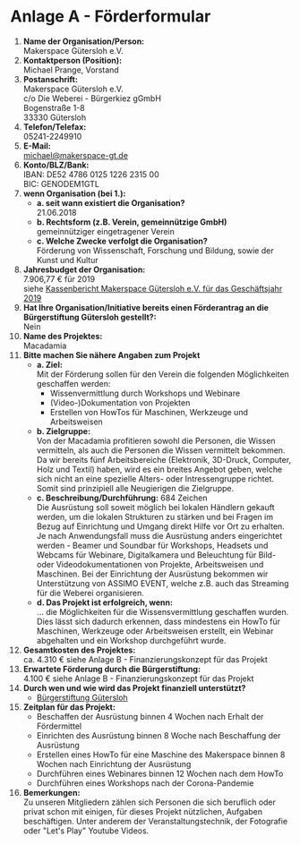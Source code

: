 # Anlage A - Förderformular

1. **Name der Organisation/Person:**  
   Makerspace Gütersloh e.V.
2. **Kontaktperson (Position):**  
   Michael Prange, Vorstand
3. **Postanschrift:**  
   Makerspace Gütersloh e.V.  
   c/o Die Weberei - Bürgerkiez gGmbH  
   Bogenstraße 1-8  
   33330 Gütersloh
4. **Telefon/Telefax:**  
   05241-2249910
5. **E-Mail:**  
   michael@makerspace-gt.de
6. **Konto/BLZ/Bank:**  
   IBAN: DE52 4786 0125 1226 2315 00  
   BIC: GENODEM1GTL
7. **wenn Organisation (bei 1.):**
   * **a. seit wann existiert die Organisation?**  
     21.06.2018
   * **b. Rechtsform (z.B. Verein, gemeinnützige GmbH)**  
     gemeinnütziger eingetragener Verein
   * **c. Welche Zwecke verfolgt die Organisation?**  
     Förderung von Wissenschaft, Forschung und Bildung, sowie der Kunst und Kultur
8. **Jahresbudget der Organisation:**  
   7.906,77 € für 2019  
   siehe [Kassenbericht Makerspace Gütersloh e.V. für das Geschäftsjahr 2019](https://git.makerspace-gt.de/makerspace-gt/todo/-/raw/master/2020/2020-02-28_Kassenbericht_Gesch%C3%A4ftsjahr_2019.pdf)
9.  **Hat Ihre Organisation/Initiative bereits einen Förderantrag an die Bürgerstiftung Gütersloh gestellt?:**  
   Nein
11. **Name des Projektes:**  
    Macadamia
12. **Bitte machen Sie nähere Angaben zum Projekt**
    * **a. Ziel:**  
      Mit der Förderung sollen für den Verein die folgenden Möglichkeiten geschaffen werden:
      * Wissenvermittlung durch Workshops und Webinare
      * (Video-)Dokumentation von Projekten
      * Erstellen von HowTos für Maschinen, Werkzeuge und Arbeitsweisen
    * **b. Zielgruppe:**  
      Von der Macadamia profitieren sowohl die Personen, die Wissen vermitteln, als auch die Personen die Wissen vermittelt bekommen. Da wir bereits fünf Arbeitsbereiche (Elektronik, 3D-Druck, Computer, Holz und Textil) haben, wird es ein breites Angebot geben, welche sich nicht an eine spezielle Alters- oder Intressengruppe richtet. Somit sind prinzipiell alle Neugierigen die Zielgruppe.
    * **c. Beschreibung/Durchführung:** 684 Zeichen  
      Die Ausrüstung soll soweit möglich bei lokalen Händlern gekauft werden, um die lokalen Strukturen zu stärken und bei Fragen im Bezug auf Einrichtung und Umgang direkt Hilfe vor Ort zu erhalten. Je nach Anwendungsfall muss die Ausrüstung anders eingerichtet werden - Beamer und Soundbar für Workshops, Headsets und Webcams für Webinare, Digitalkamera und Beleuchtung für Bild- oder Videodokumentationen von Projekte, Arbeitsweisen und Maschinen.
      Bei der Einrichtung der Ausrüstung bekommen wir Unterstützung von ASSIMO EVENT, welche z.B. auch das Streaming für die Weberei organisieren.
    * **d. Das Projekt ist erfolgreich, wenn:**  
      ... die Möglichkeiten für die Wissensvermittlung geschaffen wurden. Dies lässt sich dadurch erkennen, dass mindestens ein HowTo für Maschinen, Werkzeuge oder Arbeitsweisen erstellt, ein Webinar abgehalten und ein Workshop durchgeführt wurde. 
13. **Gesamtkosten des Projektes:**  
    ca. 4.310 € siehe Anlage B - Finanzierungskonzept für das Projekt
14. **Erwartete Förderung durch die Bürgerstiftung:**  
    4.100 € siehe Anlage B - Finanzierungskonzept für das Projekt
15. **Durch wen und wie wird das Projekt finanziell unterstützt?**  
    * [Bürgerstiftung Gütersloh](https://www.buergerstiftung-guetersloh.de/)
16. **Zeitplan für das Projekt:**
    * Beschaffen der Ausrüstung binnen 4 Wochen nach Erhalt der Fördermittel
    * Einrichten des Ausrüstung binnen 8 Woche nach Beschaffung der Ausrüstung
    * Erstellen eines HowTo für eine Maschine des Makerspace binnen 8 Wochen nach Einrichtung der Ausrüstung
    * Durchführen eines Webinares binnen 12 Wochen nach dem HowTo
    * Durchführen eines Workshops nach der Corona-Pandemie
17. **Bemerkungen:**  
    Zu unseren Mitgliedern zählen sich Personen die sich beruflich oder privat schon mit einigen, für dieses Projekt nützlichen, Aufgaben beschäftigen. Unter anderem der Veranstaltungstechnik, der Fotografie oder "Let's Play" Youtube Videos.